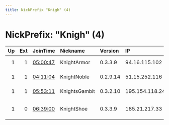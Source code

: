 ```yaml
---
title: NickPrefix "Knigh" (4)
---
```


# NickPrefix: "Knigh" (4)

|   Up |   Ext | JoinTime                                                                                            | Nickname      | Version   | IP             | AS                     | CC   |   ORp |   Dirp | OS    | Contact   |   eFamMembers |
|-----:|------:|:----------------------------------------------------------------------------------------------------|:--------------|:----------|:---------------|:-----------------------|:-----|------:|-------:|:------|:----------|--------------:|
|    1 |     1 | [05:00:47](https://metrics.torproject.org/rs.html#details/DB031D5F54D27649531DC1739C1840CDA8055E51) | KnightArmor   | 0.3.3.9   | 94.16.115.102  | netcup GmbH            | de   |  9001 |      0 | Linux | None      |             1 |
|    1 |     1 | [04:11:04](https://metrics.torproject.org/rs.html#details/1CFC6392A08FC0F57FF4417D15804026F062A8B1) | KnightNoble   | 0.2.9.14  | 51.15.252.116  | Online S.a.s.          | fr   |  9001 |      0 | Linux | None      |             1 |
|    1 |     1 | [05:53:11](https://metrics.torproject.org/rs.html#details/C1E3450D5EDC3630C67F64E2596335B758DBD818) | KnightsGambit | 0.3.2.10  | 195.154.118.24 | Online S.a.s.          | fr   |  9001 |      0 | Linux | None      |             1 |
|    1 |     0 | [06:39:00](https://metrics.torproject.org/rs.html#details/C698709B9CA102A4291D45CA5E149D92C81AFDB0) | KnightShoe    | 0.3.3.9   | 185.21.217.33  | Joshua Peter McQuistan | gb   |  9001 |      0 | Linux | None      |             1 |
